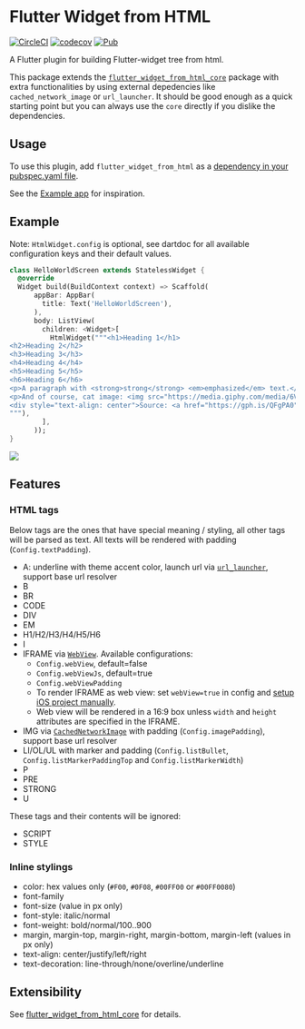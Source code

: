# Flutter Widget from HTML

[![CircleCI](https://circleci.com/gh/daohoangson/flutter_widget_from_html.svg?style=svg)](https://circleci.com/gh/daohoangson/flutter_widget_from_html)
[![codecov](https://codecov.io/gh/daohoangson/flutter_widget_from_html/branch/master/graph/badge.svg)](https://codecov.io/gh/daohoangson/flutter_widget_from_html)
[![Pub](https://img.shields.io/pub/v/flutter_widget_from_html.svg)](https://pub.dartlang.org/packages/flutter_widget_from_html)

A Flutter plugin for building Flutter-widget tree from html.

This package extends the [`flutter_widget_from_html_core`](https://pub.dartlang.org/packages/flutter_widget_from_html_core) package with extra functionalities by using external depedencies like `cached_network_image` or `url_launcher`. It should be good enough as a quick starting point but you can always use the `core` directly if you dislike the dependencies.

## Usage

To use this plugin, add `flutter_widget_from_html` as a [dependency in your pubspec.yaml file](https://flutter.io/using-packages/).

See the [Example app](https://github.com/daohoangson/flutter_widget_from_html/tree/master/packages/example) for inspiration.

## Example

Note: `HtmlWidget.config` is optional, see dartdoc for all available configuration keys and their default values.

```dart
class HelloWorldScreen extends StatelessWidget {
  @override
  Widget build(BuildContext context) => Scaffold(
      appBar: AppBar(
        title: Text('HelloWorldScreen'),
      ),
      body: ListView(
        children: <Widget>[
          HtmlWidget("""<h1>Heading 1</h1>
<h2>Heading 2</h2>
<h3>Heading 3</h3>
<h4>Heading 4</h4>
<h5>Heading 5</h5>
<h6>Heading 6</h6>
<p>A paragraph with <strong>strong</strong> <em>emphasized</em> text.</p>
<p>And of course, cat image: <img src="https://media.giphy.com/media/6VoDJzfRjJNbG/giphy-downsized.gif" /></p>
<div style="text-align: center">Source: <a href="https://gph.is/QFgPA0">https://gph.is/QFgPA0</a></div>
"""),
        ],
      ));
}
```

![](packages/example/screenshots/HelloWorldScreen.jpg?raw=true)

## Features

### HTML tags

Below tags are the ones that have special meaning / styling, all other tags will be parsed as text.
All texts will be rendered with padding (`Config.textPadding`).

- A: underline with theme accent color, launch url via [`url_launcher`](https://pub.dartlang.org/packages/url_launcher), support base url resolver
- B
- BR
- CODE
- DIV
- EM
- H1/H2/H3/H4/H5/H6
- I
- IFRAME via [`WebView`](https://pub.dartlang.org/packages/webview_flutter). Available configurations:
  - `Config.webView`, default=false
  - `Config.webViewJs`, default=true
  - `Config.webViewPadding`
  - To render IFRAME as web view: set `webView=true` in config and [setup iOS project manually](https://pub.dartlang.org/packages/webview_flutter#ios).
  - Web view will be rendered in a 16:9 box unless `width` and `height` attributes are specified in the IFRAME.
- IMG via [`CachedNetworkImage`](https://pub.dartlang.org/packages/cached_network_image) with padding (`Config.imagePadding`), support base url resolver
- LI/OL/UL with marker and padding (`Config.listBullet`, `Config.listMarkerPaddingTop` and `Config.listMarkerWidth`)
- P
- PRE
- STRONG
- U

These tags and their contents will be ignored:

- SCRIPT
- STYLE

### Inline stylings

- color: hex values only (`#F00`, `#0F08`, `#00FF00` or `#00FF0080`)
- font-family
- font-size (value in px only)
- font-style: italic/normal
- font-weight: bold/normal/100..900
- margin, margin-top, margin-right, margin-bottom, margin-left (values in px only)
- text-align: center/justify/left/right
- text-decoration: line-through/none/overline/underline

## Extensibility

See [flutter_widget_from_html_core](https://pub.dartlang.org/packages/flutter_widget_from_html_core#extensibility) for details.
